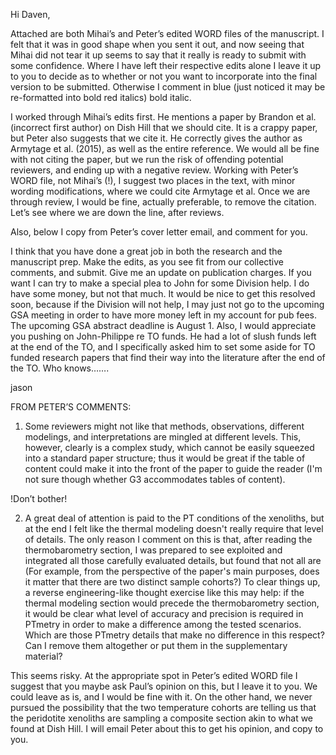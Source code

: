 Hi Daven,

Attached are both Mihai’s and Peter’s edited WORD files of the manuscript. I felt that it was in good shape when you sent it out, and now seeing that Mihai did not tear it up seems to say that it really is ready to submit with some confidence. Where I have left their respective edits alone I leave it up to you to decide as to whether or not you want to incorporate into the final version to be submitted. Otherwise I comment in blue (just noticed it may be re-formatted into bold red italics) bold italic.

I worked through Mihai’s edits first. He mentions a paper by Brandon et al. (incorrect first author) on Dish Hill that we should cite. It is a crappy paper, but Peter also suggests that we cite it. He correctly gives the author as Armytage et al. (2015), as well as the entire reference. We would all be fine with not citing the paper, but we run the risk of offending potential reviewers, and ending up with a negative review. Working with Peter’s WORD file, not Mihai’s (!), I suggest two places in the text, with minor wording modifications, where we could cite Armytage et al. Once we are through review, I would be fine, actually preferable, to remove the citation. Let’s see where we are down the line, after reviews.

Also, below I copy from Peter’s cover letter email, and comment for you.

I think that you have done a great job in both the research and the manuscript prep. Make the edits, as you see fit from our collective comments, and submit. Give me an update on publication charges. If you want I can try to make a special plea to John for some Division help. I do have some money, but not that much. It would be nice to get this resolved soon, because if the Division will not help, I may just not go to the upcoming GSA meeting in order to have more money left in my account for pub fees. The upcoming GSA abstract deadline is August 1. Also, I would appreciate you pushing on John-Philippe re TO funds. He had a lot of slush funds left at the end of the TO, and I specifically asked him to set some aside for TO funded research papers that find their way into the literature after the end of the TO. Who knows…….

jason


FROM PETER’S COMMENTS:

1. Some reviewers might not like that methods, observations, different modelings, and interpretations are mingled at different levels. This, however, clearly is a complex study, which cannot be easily squeezed into a standard paper structure; thus it would be great if the table of content could make it into the front of the paper to guide the reader (I'm not sure though whether G3 accommodates tables of content).

!Don’t bother!

2. A great deal of attention is paid to the PT conditions of the xenoliths, but at the end I felt like the thermal modeling doesn't really require that level of details. The only reason I comment on this is that, after reading the thermobarometry section, I was prepared to see exploited and integrated all those carefully evaluated details, but found that not all are (For example, from the perspective of the paper's main purposes, does it matter that there are two distinct sample cohorts?) To clear things up, a reverse engineering-like thought exercise like this may help: if the thermal modeling section would precede the thermobarometry section, it would be clear what level of accuracy and precision is required in PTmetry in order to make a difference among the tested scenarios. Which are those PTmetry details that make no difference in this respect? Can I remove them altogether or put them in the supplementary material?

This seems risky. At the appropriate spot in Peter’s edited WORD file I suggest that you maybe ask Paul’s opinion on this, but I leave it to you. We could leave as is, and I would be fine with it. On the other hand, we never pursued the possibility that the two temperature cohorts are telling us that the peridotite xenoliths are sampling a composite section akin to what we found at Dish Hill. I will email Peter about this to get his opinion, and copy to you.
